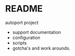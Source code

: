 # README

autoport project 
*  support documentation
*  configuration
*  scripts
*  gotcha's and work arounds.

